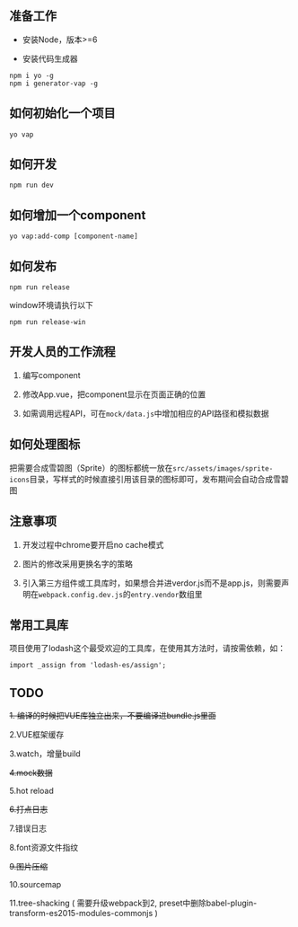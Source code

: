 
## 准备工作

- 安装Node，版本>=6

- 安装代码生成器

```
npm i yo -g
npm i generator-vap -g
```


## 如何初始化一个项目

```
yo vap
```


## 如何开发

```
npm run dev
```


## 如何增加一个component

```
yo vap:add-comp [component-name]
```


## 如何发布

```
npm run release
```

window环境请执行以下
```
npm run release-win
```


## 开发人员的工作流程

1. 编写component

2. 修改App.vue，把component显示在页面正确的位置

3. 如需调用远程API，可在`mock/data.js`中增加相应的API路径和模拟数据


## 如何处理图标

把需要合成雪碧图（Sprite）的图标都统一放在`src/assets/images/sprite-icons`目录，写样式的时候直接引用该目录的图标即可，发布期间会自动合成雪碧图


## 注意事项

1. 开发过程中chrome要开启no cache模式

2. 图片的修改采用更换名字的策略

3. 引入第三方组件或工具库时，如果想合并进verdor.js而不是app.js，则需要声明在`webpack.config.dev.js`的`entry.vendor`数组里


## 常用工具库

项目使用了lodash这个最受欢迎的工具库，在使用其方法时，请按需依赖，如：

```
import _assign from 'lodash-es/assign';
```

## TODO

~~1. 编译的时候把VUE库独立出来，不要编译进bundle.js里面~~

2.VUE框架缓存

3.watch，增量build

~~4.mock数据~~

5.hot reload

~~6.打点日志~~

7.错误日志

8.font资源文件指纹

~~9.图片压缩~~

10.sourcemap

11.tree-shacking ( 需要升级webpack到2, preset中删除babel-plugin-transform-es2015-modules-commonjs )
